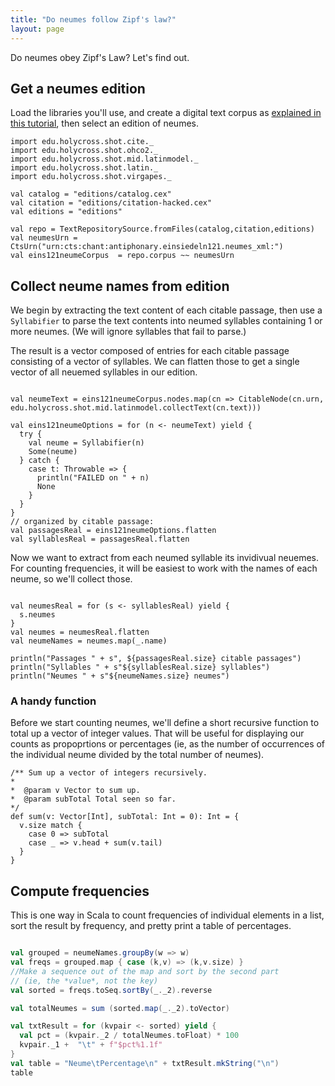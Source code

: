 ```yaml
---
title: "Do neumes follow Zipf's law?"
layout: page
---
```


Do neumes obey Zipf's Law?  Let's find out.

## Get a neumes edition

Load the libraries you'll use, and create a digital text corpus as [explained in this tutorial](../corpus), then select an edition of neumes.

```scala:silent
import edu.holycross.shot.cite._
import edu.holycross.shot.ohco2._
import edu.holycross.shot.mid.latinmodel._
import edu.holycross.shot.latin._
import edu.holycross.shot.virgapes._

val catalog = "editions/catalog.cex"
val citation = "editions/citation-hacked.cex"
val editions = "editions"

val repo = TextRepositorySource.fromFiles(catalog,citation,editions)
val neumesUrn = CtsUrn("urn:cts:chant:antiphonary.einsiedeln121.neumes_xml:")
val eins121neumeCorpus  = repo.corpus ~~ neumesUrn
```



## Collect neume names from edition


We begin by extracting the text content of each citable passage, then use a `Syllabifier` to parse the text contents into neumed syllables containing 1 or more neumes.   (We will ignore syllables that fail to parse.)

The result is a vector composed of entries for each citable passage consisting of a vector of syllables. We can flatten those to get a single vector of all neuemed syllables in our edition.

```scala:silent

val neumeText = eins121neumeCorpus.nodes.map(cn => CitableNode(cn.urn, edu.holycross.shot.mid.latinmodel.collectText(cn.text)))

val eins121neumeOptions = for (n <- neumeText) yield {
  try {
    val neume = Syllabifier(n)
    Some(neume)
  } catch {
    case t: Throwable => {
      println("FAILED on " + n)
      None
    }
  }
}
// organized by citable passage:
val passagesReal = eins121neumeOptions.flatten
val syllablesReal = passagesReal.flatten
```



Now we want to extract from each neumed syllable its invidivual neuemes.  For counting frequencies, it will be easiest to work with the names of each neume, so we'll collect those.

```scala:silent

val neumesReal = for (s <- syllablesReal) yield {
  s.neumes
}
val neumes = neumesReal.flatten
val neumeNames = neumes.map(_.name)

println("Passages " + s", ${passagesReal.size} citable passages")
println("Syllables " + s"${syllablesReal.size} syllables")
println("Neumes " + s"${neumeNames.size} neumes")
```




### A handy function

Before we start counting neumes, we'll define a short recursive function to total up a vector of integer values.  That will be useful for displaying our counts as propoprtions or percentages (ie, as the number of occurrences of the individual neume divided by the total number of neumes).

```scala:silent
/** Sum up a vector of integers recursively.
*
*  @param v Vector to sum up.
*  @param subTotal Total seen so far.
*/
def sum(v: Vector[Int], subTotal: Int = 0): Int = {
  v.size match {
    case 0 => subTotal
    case _ => v.head + sum(v.tail)
  }
}
```


## Compute frequencies

This is one way in Scala to count frequencies of individual elements in a list, sort the result by frequency, and pretty print a table of percentages.

```scala

val grouped = neumeNames.groupBy(w => w)
val freqs = grouped.map { case (k,v) => (k,v.size) }
//Make a sequence out of the map and sort by the second part
// (ie, the *value*, not the key)
val sorted = freqs.toSeq.sortBy(_._2).reverse

val totalNeumes = sum (sorted.map(_._2).toVector)

val txtResult = for (kvpair <- sorted) yield {
  val pct = (kvpair._2 / totalNeumes.toFloat) * 100
  kvpair._1 +  "\t" + f"$pct%1.1f"
}
val table = "Neume\tPercentage\n" + txtResult.mkString("\n")
table
```
